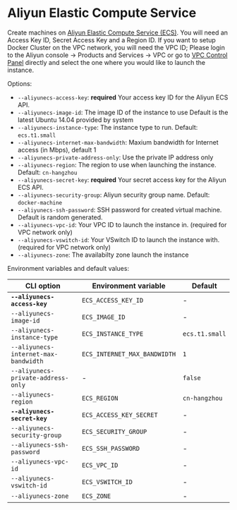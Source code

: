 <!--[metadata]>
+++
title = "Aliyun Elastic Compute Service"
description = "Aliyun driver for machine"
keywords = ["machine, aliyun, driver, ecs"]
[menu.main]
parent="smn_machine_drivers"
+++
<![end-metadata]-->
# Aliyun Elastic Compute Service
Create machines on [Aliyun Elastic Compute Service (ECS)](http://www.aliyun.com/).  You will need an Access Key ID, Secret Access Key and a Region ID.  If you want to setup Docker Cluster on the VPC network, you will need the VPC ID; Please login to the Aliyun console -> Products and Services -> VPC or go to [VPC Control Panel](http://www.aliyunvpc.com/) directly and select the one where you would like to launch the instance.


Options:

 - `--aliyunecs-access-key`: **required** Your access key ID for the Aliyun ECS API.
 - `--aliyunecs-image-id`: The image ID of the instance to use Default is the latest Ubuntu 14.04 provided by system
 - `--aliyunecs-instance-type`: The instance type to run.  Default: `ecs.t1.small`
 - `--aliyunecs-internet-max-bandwidth`: Maxium bandwidth for Internet access (in Mbps), default 1
 - `--aliyunecs-private-address-only`: Use the private IP address only
 - `--aliyunecs-region`: The region to use when launching the instance. Default: `cn-hangzhou`
 - `--aliyunecs-secret-key`: **required** Your secret access key for the Aliyun ECS API.
 - `--aliyunecs-security-group`: Aliyun security group name. Default: `docker-machine`
 - `--aliyunecs-ssh-password`: SSH password for created virtual machine. Default is random generated.
 - `--aliyunecs-vpc-id`: Your VPC ID to launch the instance in. (required for VPC network only)
 - `--aliyunecs-vswitch-id`: Your VSwitch ID to launch the instance with. (required for VPC network only)
 - `--aliyunecs-zone`: The availabilty zone launch the instance

Environment variables and default values:

| CLI option                          | Environment variable        | Default          |
|-------------------------------------|-----------------------------|------------------|
| **`--aliyunecs-access-key`**        | `ECS_ACCESS_KEY_ID`         | -                |
| `--aliyunecs-image-id`              | `ECS_IMAGE_ID`              | -                |
| `--aliyunecs-instance-type`         | `ECS_INSTANCE_TYPE`         | `ecs.t1.small`   |
| `--aliyunecs-internet-max-bandwidth`| `ECS_INTERNET_MAX_BANDWIDTH`| `1`              |
| `--aliyunecs-private-address-only`  | -                           | `false`          |
| `--aliyunecs-region`                | `ECS_REGION`                | `cn-hangzhou`    |
| **`--aliyunecs-secret-key`**        | `ECS_ACCESS_KEY_SECRET`     | -                |
| `--aliyunecs-security-group`        | `ECS_SECURITY_GROUP`        | -                |
| `--aliyunecs-ssh-password`          | `ECS_SSH_PASSWORD`          | -                |
| `--aliyunecs-vpc-id`                | `ECS_VPC_ID`                | -                |
| `--aliyunecs-vswitch-id`            | `ECS_VSWITCH_ID`            | -                |
| `--aliyunecs-zone`                  | `ECS_ZONE`                  | -                |
